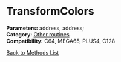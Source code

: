# TransformColors

**Parameters:** address, address;  
**Category:** [Other routines](../categories/other_routines.md)  
**Compatibility:** C64, MEGA65, PLUS4, C128  


[Back to Methods List](../../SUMMARY.md)
